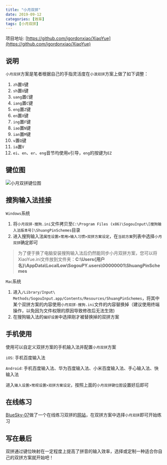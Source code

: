 ```yaml
---
title: "小月双拼"
date: 2019-09-12
categories: [效率]
tags: [小月双拼]
---
```


项目地址: [https://github.com/igordonxiao/XiaoYue](https://github.com/igordonxiao/XiaoYue)

## 说明

`小月双拼`方案是笔者根据自己的手指灵活度在`小浪双拼`方案上做了如下调整：

1. `zh`置`V`键     
2. `sh`置`U`键     
3. `uang`置`C`键     
4. `iang`置`C`键         
5. `eng`置`Z`键      
6. `en`置`X`键      
7. `ing`置`F`键     
8. `iao`置`N`键      
9. `ian`置`M`键     
10. `v`置`Q`键    
11. `ia`置`V`     
12. `ei`、`en`、`er`、`eng`音节均使用`e`引导，`eng`的按键为`EZ`    


## 键位图

![小月双拼键位图](https://github.com/igordonxiao/XiaoYue/blob/master/%E5%B0%8F%E6%9C%88%E5%8F%8C%E6%8B%BC%E9%94%AE%E4%BD%8D%E5%9B%BE.png)

## 搜狗输入法挂接

`Windows`系统

1. 将`小月双拼-搜狗.ini`文件拷贝至`C:\Program Files (x86)\SogouInput\[搜狗输入法版本号]\ShuangPinSchemes`目录
2. 进入搜狗输入法`属性设置>常用>输入习惯>双拼方案设定`，在`当前方案`列表中选择`小月双拼`确定即可
    
> 为了便于换了电脑安装搜狗输入法后仍然能同步小月双拼方案，您可以将XiaoYue.ini文件放到文件夹：**C:\Users\{用户名}\AppData\LocalLow\SogouPY.users\00000001\ShuangPinSchemes**

`Mac`系统

1. 进入`/Library/Input\ Methods/SogouInput.app/Contents/Resources/ShuangPinSchemes`，将其中某个双拼方案的内容使用`小月双拼-搜狗.ini`文件的内容替换掉（建议使用终端操作，以免因为文件权限的原因导致修改后无法生效)
2. 在搜狗输入法的`偏好设置`中选择刚才被替换掉的双拼方案

## 手机使用

使用可以自定义双拼方案的手机输入法并配置`小月双拼`方案

`iOS`: 手机百度输入法    

`Android`: 手机百度输入法、华为百度输入法、小米百度输入法、手心输入法、快输入法

进入`输入设置>常规设置>双拼方案设定`，按照上面的`小月双拼键位图`设置好后即可

##  在线练习

[BlueSky-07](https://github.com/BlueSky-07/Shuang)做了一个在线练习双拼的[网站](https://api.ihint.me/shuang/)，在双拼方案中选择`小月双拼`即可开始练习

## 写在最后

双拼通过键位映射在一定程度上提高了拼音的输入效率，选择或定制一种适合你自己的双拼方案就开始吧！
